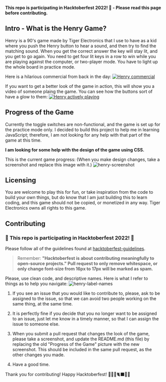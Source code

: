 **This repo is participating in Hacktoberfest 2022! 🎃 - Please read this page before contributing.**

## Intro - What is the Henry Game?

  Henry is a 90's game made by Tiger Electronics that I use to have as a kid where you push the Henry button to hear a sound, and then try to find the matching sound.
When you get the correct answer the key will stay lit, and you get to go again.
You need to get four lit keys in a row to win while you are playing against the computer, or two-player mode.
You have to light up the whole board in practice mode.

Here is a hilarious commercial from back in the day:
[![Henry commercial](https://res.cloudinary.com/marcomontalbano/image/upload/v1665790869/video_to_markdown/images/youtube--Ne5T6a8H5aU-c05b58ac6eb4c4700831b2b3070cd403.jpg)](https://www.youtube.com/watch?v=Ne5T6a8H5aU "Henry commercial")

If you want to get a better look of the game in action, this will show you a video of someone plaing the game.  You can see how the buttons sort of have a glow to them:
[![Henry actively playing](https://res.cloudinary.com/marcomontalbano/image/upload/v1665794199/video_to_markdown/images/youtube--1v8x9N4Q6M0-c05b58ac6eb4c4700831b2b3070cd403.jpg)](https://www.youtube.com/watch?v=1v8x9N4Q6M0 "Henry actively playing")


## Progress of the Game

  Currently the toggle switches are non-functional, and the game is set up for the practice mode only.
  I decided to build this project to help me in learning JavaScript; therefore, I am not looking for any help with that part of the game at this time.
  
**I am looking for some help with the design of the game using CSS.**

This is the current game progress: (When you make design changes, take a screenshot and replace this image with it.)
![henry-screenshot](https://user-images.githubusercontent.com/83706503/196282240-fe9c68c9-c8ea-4e39-9213-40fd5740c4ec.png)

## Licensing

  You are welcome to play this for fun, or take inspiration from the code to build your own things, but do know that I am just building this to learn coding, and this game should not be copied, or monetized in any way.
 Tiger Electronics owns all rights to this game.
 
 ## Contributing
 
   ### 🎃 This repo is participating in Hacktoberfest 2022! 🎃
   Please follow all of the guidelines found at [hacktoberfest-guidelines](https://hacktoberfest.com/participation/).
      
   > Remember:
   > **"Hacktoberfest is about contributing meaningfully to open-source projects."
   > Pull request to only remove whitespace, or only change font-size from 16px to 17px will be marked as spam.**
   
   
Please, use clean code, and descriptive names.  Here is what I refer to things as to help you navigate:
![henry-label-names](https://user-images.githubusercontent.com/44277065/196012686-d482fc49-faec-4c0e-8296-54ad1e11a313.png)


   
1. If you see an issue that you would like to contribute to, please, ask to be assigned to the issue, so that we can avoid two people working on the same thing, at the same time.

2. It is perfectly fine if you decide that you no longer want to be assigned to an issue, just let me know in a timely manner, so that I can assign the issue to someone else.

3. When you submit a pull request that changes the look of the game, please take a screenshot, and update the README.md (this file) by replacing the old "Progress of the Game" picture with the new screenshot.  This should be included in the same pull request, as the other changes you made.

4. Have a good time.
 
   
Thank you for contributing! Happy Hacktoberfest! 👻🧛🧟🐈‍⬛🦇🎃
